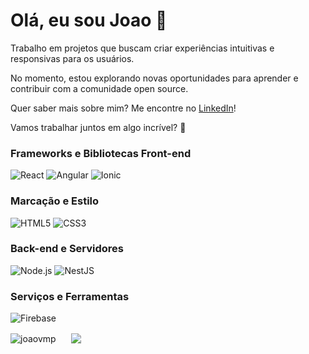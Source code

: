 # Olá, eu sou Joao 👋

<p>Trabalho em projetos que buscam criar experiências intuitivas e responsivas para os usuários.</p>

<p>No momento, estou explorando novas oportunidades para aprender e contribuir com a comunidade open source.</p>

<p>Quer saber mais sobre mim? Me encontre no <a href="https://www.linkedin.com/in/joaovictormp" target="_blank">LinkedIn</a>!</p>

<p>Vamos trabalhar juntos em algo incrível? 🚀</p>




### Frameworks e Bibliotecas Front-end
![React](https://img.shields.io/badge/-React-61DAFB?style=flat&logo=react&logoColor=black)
![Angular](https://img.shields.io/badge/-Angular-DD0031?style=flat&logo=angular&logoColor=white)
![Ionic](https://img.shields.io/badge/-Ionic-3880FF?style=flat&logo=ionic&logoColor=white)

### Marcação e Estilo
![HTML5](https://img.shields.io/badge/-HTML5-E34F26?style=flat&logo=html5&logoColor=white)
![CSS3](https://img.shields.io/badge/-CSS3-1572B6?style=flat&logo=css3&logoColor=white)

### Back-end e Servidores
![Node.js](https://img.shields.io/badge/-Node.js-339933?style=flat&logo=node.js&logoColor=white)
![NestJS](https://img.shields.io/badge/-NestJS-E0234E?style=flat&logo=nestjs&logoColor=white)

### Serviços e Ferramentas
![Firebase](https://img.shields.io/badge/-Firebase-FFCA28?style=flat&logo=firebase&logoColor=black)


<p><img align="center" src="https://github-readme-stats.vercel.app/api/top-langs?username=joaovmp&theme=dark&show_icons=true&locale=en&layout=compact" alt="joaovmp" />
   <img style="margin-left:20px;"align="center" src="https://github-readme-stats.vercel.app/api?username=joaovmp&theme=dark&show_icons=true&layout=compact")
</p>


<!--<p><img align="center" src="https://github-readme-stats.vercel.app/api?username=joaovmp&show_icons=true&locale=en" alt="joaovmp" /></p>-->


<h2>&nbsp</h2>


<!-- STREAKS SCORE  <p><img align="center" src="https://github-readme-streak-stats.herokuapp.com/?user=joaovmp&" alt="joaovmp" /></p>
<!--
**joaovmp/joaovmp** is a ✨ _special_ ✨ repository because its `README.md` (this file) appears on your GitHub profile.

Here are some ideas to get you started:

- 🔭 I’m currently working on ...
- 🌱 I’m currently learning ...
- 👯 I’m looking to collaborate on ...
- 🤔 I’m looking for help with ...
- 💬 Ask me about ...
- 📫 How to reach me: ...
- 😄 Pronouns: ...
- ⚡ Fun fact: ...
-->
